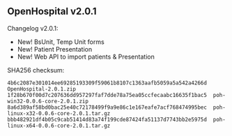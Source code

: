 OpenHospital v2.0.1
------------------------------

Changelog v2.0.1:
- New! BsUnit, Temp Unit forms
- New! Patient Presentation
- New! Web API to import patients & Presentation 


SHA256 checksum:
```
4b6c2087e301014ee69285193309f59061b8107c1363aafb5059a5a542a4266d  OpenHospital-2.0.1.zip
1f28b670f00d7c207636dd957297faf7dde78a75ea05ccfecaabc16635f1bac5  poh-win32-0.0.6-core-2.0.1.zip
8a6d389af58bd0bac25e40c72178499f9a9e86c1e167eafe7acf768474995bec  poh-linux-x32-0.0.6-core-2.0.1.tar.gz
bbb482921df4b05c9cab51414d83a74f199cde87424fa51137d7743bb2e5975d  poh-linux-x64-0.0.6-core-2.0.1.tar.gz
```